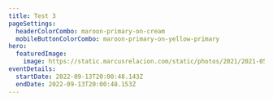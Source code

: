 ```yaml
---
title: Test 3
pageSettings:
  headerColorCombo: maroon-primary-on-cream
  mobileButtonColorCombo: maroon-primary-on-yellow-primary
hero:
  featuredImage:
    image: https://static.marcusrelacion.com/static/photos/2021/2021-05-02-12-55-PM-SONY-ILCE-7M3-4444-copyright-marcusrelacion-1.jpg
eventDetails:
  startDate: 2022-09-13T20:00:48.143Z
  endDate: 2022-09-13T20:00:48.153Z
---
```

